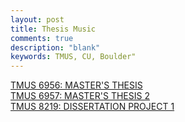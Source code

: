 ```yaml
---
layout: post
title: Thesis Music
comments: true
description: "blank"
keywords: TMUS, CU, Boulder"
---
```

<body>
	<div><a href="../pages/TMUS-6956">TMUS 6956: MASTER'S THESIS</a></div>
	<div><a href="../pages/TMUS-6957">TMUS 6957: MASTER'S THESIS 2</a></div>
	<div><a href="../pages/TMUS-8219">TMUS 8219: DISSERTATION PROJECT 1</a></div>
</body>